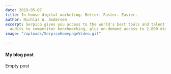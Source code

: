 ```yaml
---
date: 2019-05-07
title: In-house digital marketing. Better. Faster. Easier.
author: Nichlas W. Andersen
excerpt: Serpico gives you access to the world's best tools and talent - from real-time
  audits to competitor benchmarking, plus on-demand access to 2,000 digital specialists
image: "/uploads/SerpicoHomepageVideo.gif"

---
```

#### My blog post

Empty post